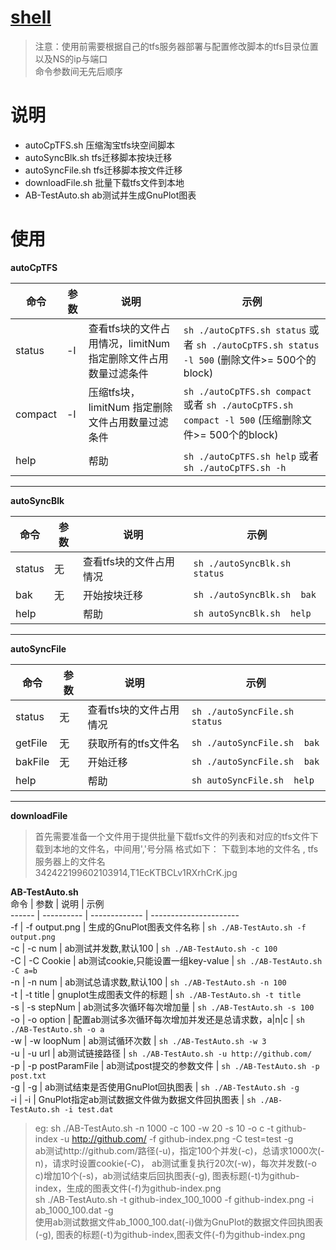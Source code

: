 # [shell](https://github.com/shuchun/shell)   


> 注意：使用前需要根据自己的tfs服务器部署与配置修改脚本的tfs目录位置以及NS的ip与端口    
命令参数间无先后顺序 

# 说明    
* autoCpTFS.sh   压缩淘宝tfs块空间脚本   
* autoSyncBlk.sh	tfs迁移脚本按块迁移     
* autoSyncFile.sh	tfs迁移脚本按文件迁移    
* downloadFile.sh   批量下载tfs文件到本地    
* AB-TestAuto.sh   ab测试并生成GnuPlot图表    

# 使用    
**autoCpTFS**    



  
 命令    |     参数     |     说明        |    示例     
------   |   ----------   |   -------------   |   ----------------------  
status | -l <limitNum>  |  查看tfs块的文件占用情况，limitNum 指定删除文件占用数量过滤条件  |  ```sh ./autoCpTFS.sh status``` 或者 ```sh ./autoCpTFS.sh status -l 500``` (删除文件>= 500个的block)     
compact |  -l <limitNum> |  压缩tfs块，limitNum 指定删除文件占用数量过滤条件 |  ```sh ./autoCpTFS.sh compact``` 或者 ```sh ./autoCpTFS.sh compact -l 500``` (压缩删除文件>= 500个的block)       
help   |     |   帮助   | ```sh ./autoCpTFS.sh help``` 或者 ```sh ./autoCpTFS.sh -h ```   

----------------------------------     
**autoSyncBlk**    


 命令    |     参数     |     说明        |    示例     
------   |   ----------   |   -------------   |   ----------------------  
status   |  无          |    查看tfs块的文件占用情况   |   ```sh ./autoSyncBlk.sh status```     
bak      |  无          |    开始按块迁移      |   ```sh ./autoSyncBlk.sh  bak```     
help     |              |   帮助              |   ```sh autoSyncBlk.sh  help```     

----------------------------------      
**autoSyncFile**

 命令    |     参数     |     说明        |    示例     
------   |   ----------   |   -------------   |   ----------------------  
status   |  无          |    查看tfs块的文件占用情况   |   ```sh ./autoSyncFile.sh status```     
getFile      |  无          |    获取所有的tfs文件名      |   ```sh ./autoSyncFile.sh  bak```     
bakFile      |  无          |    开始迁移      |   ```sh ./autoSyncFile.sh  bak```     
help     |              |   帮助              |   ```sh autoSyncFile.sh  help```   


---------------------------------    
**downloadFile**

> 首先需要准备一个文件用于提供批量下载tfs文件的列表和对应的tfs文件下载到本地的文件名，中间用','号分隔
格式如下： 
下载到本地的文件名 ,  tfs服务器上的文件名    
342422199602103914,T1EcKTBCLv1RXrhCrK.jpg    


**AB-TestAuto.sh**    
 命令    |     参数     |     说明        |    示例     
------   |   ----------   |   -------------   |   ----------------------  
-f | -f output.png  |  生成的GnuPlot图表文件名称  |  ```sh ./AB-TestAuto.sh -f output.png```     
-c |  -c num |  ab测试并发数,默认100 |  ```sh ./AB-TestAuto.sh -c 100```       
-C |  -C Cookie |  ab测试cookie,只能设置一组key-value |  ```sh ./AB-TestAuto.sh -C a=b```       
-n   |  -n num  |  ab测试总请求数,默认100   | ```sh ./AB-TestAuto.sh -n 100```   
-t   |  -t title  |  gnuplot生成图表文件的标题   | ```sh ./AB-TestAuto.sh -t title```   
-s   |  -s stepNum  |  ab测试多次循环每次增加量   | ```sh ./AB-TestAuto.sh -s 100```   
-o   |  -o option  |  配置ab测试多次循环每次增加并发还是总请求数，a|n|c   | ```sh ./AB-TestAuto.sh -o a```   
-w   |  -w loopNum  |  ab测试循环次数   | ```sh ./AB-TestAuto.sh -w 3```   
-u   |  -u url  |  ab测试链接路径   | ```sh ./AB-TestAuto.sh -u http://github.com/```   
-p   |  -p postParamFile  |  ab测试post提交的参数文件   | ```sh ./AB-TestAuto.sh -p post.txt```   
-g   |  -g  |  ab测试结束是否使用GnuPlot回执图表   | ```sh ./AB-TestAuto.sh -g```   
-i   |  -i  |  GnuPlot指定ab测试数据文件做为数据文件回执图表   | ```sh ./AB-TestAuto.sh -i test.dat```   

>eg:
sh ./AB-TestAuto.sh -n 1000 -c 100 -w 20 -s 10 -o c -t github-index -u http://github.com/ -f github-index.png -C test=test -g  
ab测试http://github.com/路径(-u)，指定100个并发(-c)，总请求1000次(-n)，请求时设置cookie(-C)，
ab测试重复执行20次(-w)，每次并发数(-o c)增加10个(-s)，ab测试结束后回执图表(-g),
图表标题(-t)为github-index，生成的图表文件(-f)为github-index.png     
sh ./AB-TestAuto.sh -t github-index_100_1000 -f github-index.png -i ab_1000_100.dat  -g   
使用ab测试数据文件ab_1000_100.dat(-i)做为GnuPlot的数据文件回执图表(-g),
图表的标题(-t)为github-index,图表文件(-f)为github-index.png





        

